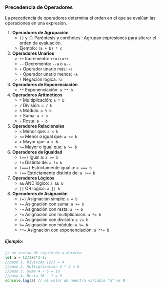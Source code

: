 ### Precedencia de Operadores

La precedencia de operadores determina el orden en el que se evalúan las operaciones en una expresión.

1. **Operadores de Agrupación**
    - `()` y `{}` Paréntesis y corchetes : Agrupan expresiones para alterar el orden de evaluación.
    - Ejemplo: `(a + b) * c`
2. **Operadores Unarios**
    - `++` Incremento: `++a` o `a++`
    - `--` Decremento: `--a` o `a--`
    - `+` Operador unario más: `+a`
    - `-` Operador unario menos: `-a`
    - `!` Negación lógica: `!a`
3. **Operadores de Exponenciación**
    - `**` Exponenciación: `a ** b`
4. **Operadores Aritméticos**
    - `*` Multiplicación: `a * b`
    - `/` División: `a / b`
    - `%` Módulo: `a % b`
    - `+` Suma: `a + b`
    - `-` Resta: `a - b`
5. **Operadores Relacionales**
    - `<` Menor que: `a < b`
    - `<=` Menor o igual que: `a <= b`
    - `>` Mayor que: `a > b`
    - `>=` Mayor o igual que: `a >= b`
6. **Operadores de Igualdad**
    - `(==)` Igual a: `a == b`
    - `!=` Distinto de: `a != b`
    - `(===)` Estrictamente igual a: `a === b`
    - `!==` Estrictamente distinto de: `a !== b`
7. **Operadores Lógicos**
    - `&&` AND lógico: `a && b`
    - `||` OR lógico: `a || b`
8. **Operadores de Asignación**
    - `(=)` Asignación simple: `a = b`
    - `+=` Asignación con suma: `a += b`
    - `-=` Asignación con resta: `a -= b`
    - `*=` Asignación con multiplicación: `a *= b`
    - `/=` Asignación con división: `a /= b`
    - `%=` Asignación con módulo: `a %= b`
    - `**=` Asignación con exponenciación: `a **= b`

##### Ejemplo:

```js
// se revisa de izquierda a derecha
let a = 12/3+2*3-1;
//paso 1. Division 12/3 = 4
//paso 2. Multiplicacion 2 * 3 = 6
//paso 3. Suma 4 + 6 = 10
//paso 4. Resta 10 - 1 = 9
console.log(a) // el valor de nuestra variable "a" es 9
```